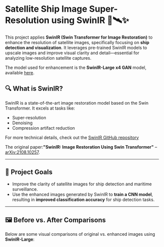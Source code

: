 # Satellite Ship Image Super-Resolution using SwinIR 🚢🛰️✨

This project applies **SwinIR (Swin Transformer for Image Restoration)** to enhance the resolution of satellite images, specifically focusing on **ship detection and visualization**. It leverages pre-trained SwinIR models to upscale images and improve visual clarity and detail—essential for analyzing low-resolution satellite captures.

The model used for enhancement is the **SwinIR-Large x4 GAN** model, available [here](https://github.com/JingyunLiang/SwinIR/releases/download/v0.0/003_realSR_BSRGAN_DFOWMFC_s64w8_SwinIR-L_x4_GAN.pth).

## 🔍 What is SwinIR?
SwinIR is a state-of-the-art image restoration model based on the Swin Transformer. It excels at tasks like:
- Super-resolution
- Denoising
- Compression artifact reduction

For more technical details, check out the [SwinIR GitHub repository](https://github.com/JingyunLiang/SwinIR)

The original paper:**"SwinIR: Image Restoration Using Swin Transformer"** – [arXiv:2108.10257](https://arxiv.org/abs/2108.10257).

---

## 🚀 Project Goals
- Improve the clarity of satellite images for ship detection and maritime surveillance.
- Use the enhanced images generated by SwinIR to **train a CNN model**, resulting in **improved classification accuracy** for ship detection tasks.

---

## 🖼️ Before vs. After Comparisons

Below are some visual comparisons of original vs. enhanced images using **SwinIR-Large**:


